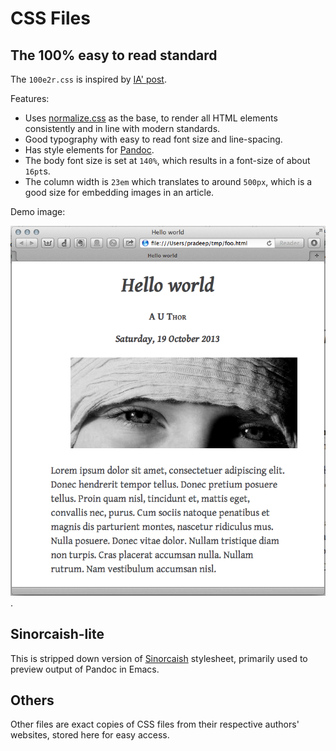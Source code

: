 CSS Files
=========

The 100% easy to read standard
------------------------------

The `100e2r.css` is inspired by [IA' post](http://ia.net/blog/100e2r/).



Features:

  * Uses [normalize.css](http://necolas.github.io/normalize.css/) as the
    base, to render all HTML elements consistently and in line with
    modern standards.
  * Good typography with easy to read font size and line-spacing.
  * Has style elements for [Pandoc](http://johnmacfarlane.net/pandoc/).
  * The body font size is set at `140%`, which results in a font-size of
    about `16pt`s.
  * The column width is `23em` which translates to around `500px`, which
    is a good size for embedding images in an article.

Demo image:

![100e2r sample](demo/100e2r.png
).


Sinorcaish-lite
---------------

This is stripped down version of [Sinorcaish][sinorcaish] stylesheet,
primarily used to preview output of Pandoc in Emacs.


Others
------

Other files are exact copies of CSS files from their respective authors'
websites, stored here for easy access.


[sinorcaish]: http://www.zap.org.au/documents/styles/sinorcaish/example/
